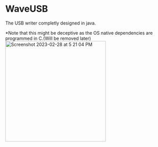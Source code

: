# WaveUSB

The USB writer completly designed in java.

*Note that this might be deceptive as the OS native dependencies are programmed in C.(Will be removed later)
<img width="315" alt="Screenshot 2023-02-28 at 5 21 04 PM" src="https://user-images.githubusercontent.com/66567635/221846449-6dc82a11-5f87-48d7-b468-4f02388dfbd2.png">

